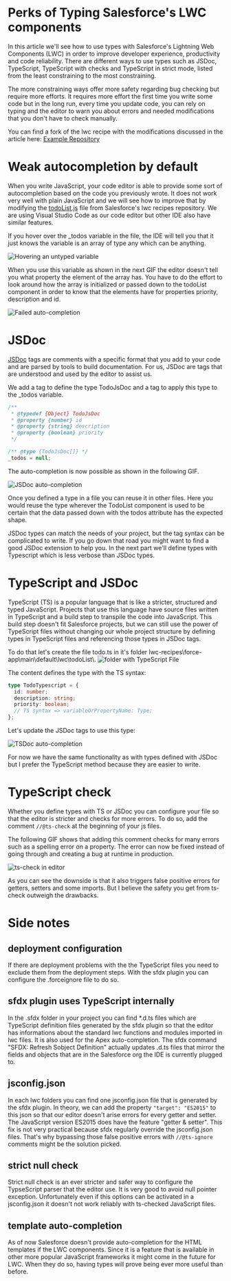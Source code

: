 # Perks of Typing Salesforce's LWC components

In this article we'll see how to use types with Salesforce's Lightning Web Components (LWC) in order to improve developer experience, productivity and code reliability. There are different ways to use types such as JSDoc, TypeScript, TypeScript with checks and TypeScript in strict mode, listed from the least constraining to the most constraining.

The more constraining ways offer more safety regarding bug checking but require more efforts. It requires more effort the first time you write some code but in the long run, every time you update code, you can rely on typing and the editor to warn you about errors and needed modifications that you don't have to check manually.

You can find a fork of the lwc
recipe with the modifications discussed in the article here: [Example Repository](https://github.com/GuillaumeBonnet/lwc-recipes/commit/63bcdd1b25c879caa7b4c8821989e85e9762387e)

# Weak autocompletion by default

When you write JavaScript, your code editor is able to provide some sort of autocompletion based on the code you previously wrote. It does not work very well with plain JavaScript and we will see how to improve that by modifying the [todoList.js](https://github.com/trailheadapps/lwc-recipes/blob/main/force-app/main/default/lwc/todoList/todoList.js) file from Salesforce's lwc recipes repository. We are using Visual Studio Code as our code editor but other IDE also have similar features.

If you hover over the \_todos variable in the file, the IDE will tell you that it just knows the variable is an array of type any which can be anything.

![Hovering an untyped variable](var-hover-any.png)

When you use this variable as shown in the next GIF the editor doesn't tell you what property the element of the array has. You have to do the effort to look around how the array is initialized or passed down to the todoList component in order to know that the elements have for properties priority, description and id.

![Failed auto-completion](failed-auto-completion.gif)

# JSDoc

[JSDoc](https://jsdoc.app/about-getting-started.html) tags are comments with a specific format that you add to your code and are parsed by tools to build documentation. For us, JSDoc are tags that are understood and used by the editor to assist us.

We add a tag to define the type TodoJsDoc and a tag to apply this type to the \_todos variable.

```javascript
/**
 * @typedef {Object} TodoJsDoc
 * @property {number} id
 * @property {string} description
 * @property {boolean} priority
 */

/** @type {TodoJsDoc[]} */
_todos = null;
```

The auto-completion is now possible as shown in the following GIF.

![JSDoc auto-completion](JSDoc-auto-completion.gif)

Once you defined a type in a file you can reuse it in other files. Here you would reuse the type wherever the TodoList component is used to be certain that the data passed down with the todos attribute has the expected shape.

JSDoc types can match the needs of your project, but the tag syntax can be complicated to write. If you go down that road you might want to find a good JSDoc extension to help you.
In the next part we'll define types with Typescript which is less verbose than JSDoc types.

# TypeScript and JSDoc

TypeScript (TS) is a popular language that is like a stricter, structured and typed JavaScript.
Projects that use this language have source files written in TypeScript and a build step to transpile the code into JavaScript. This build step doesn't fit Salesforce projects, but we can still use the power of TypeScript files without changing our whole project structure by defining types in TypeScript files and referencing those types in JSDoc tags.

To do that let's create the file todo.ts in it's folder lwc-recipes\force-app\main\default\lwc\todoList\\.
![folder with TypeScript File](todoListFolderWithTS.png)

The content defines the type with the TS syntax:

```typescript
type TodoTypescript = {
  id: number;
  description: string;
  priority: boolean;
  // TS syntax => variableOrPropertyName: Type;
};
```

Let's update the JSDoc tags to use this type:

![TSDoc auto-completion](TSDoc-auto-completion.gif)

For now we have the same functionality as with types defined with JSDoc but I prefer the TypeScript method because they are easier to write.

# TypeScript check

Whether you define types with TS or JSDoc you can
configure your file so that the editor is stricter and checks for more errors.
To do so, add the comment `//@ts-check` at the beginning of your js files.

The following GIF shows that adding this comment checks for many errors such as a spelling error on a property. The error can now be fixed instead of going through and creating a bug at runtime in production.

![ts-check in editor](TS-check.gif)

As you can see the downside is that it also triggers false positive errors for getters, setters and some imports. But I believe the safety you get from ts-check outweigh the drawbacks.

# Side notes

## deployment configuration

If there are deployment problems with the the TypeScript files you need to exclude them from the deployment steps. With the sfdx plugin you can configure the .forceignore file to do so.

## sfdx plugin uses TypeScript internally

In the .sfdx folder in your project you can find \*.d.ts files which are TypeScript definition files generated by the sfdx plugin so that the editor has informations about the standard lwc functions and modules imported in lwc files.
It is also used for the Apex auto-completion. The sfdx command "SFDX: Refresh Sobject Definition" actually updates .d.ts files that mirror the fields and objects that are in the Salesforce org the IDE is currently plugged to.

## jsconfig.json

In each lwc folders you can find one jsconfig.json file that is generated by the sfdx plugin. In theory, we can add the property `"target": "ES2015"` to this json so that our editor doesn't arise errors for every getter and setter. The JavaScript version ES2015 does have the feature "getter & setter".
This fix is not very practical because sfdx regularly override the jsconfig.json files. That's why bypassing those false positive errors with `//@ts-ignore` comments might be the solution picked.

## strict null check

Strict null check is an ever stricter and safer way to configure the TypseScript parser that the editor use. It is very good to avoid null pointer exception. Unfortunately even if this options can be activated in a jsconfig.json it doesn't not work reliably with ts-checked JavaScript files.

## template auto-completion

As of now Salesforce doesn't provide auto-completion for the HTML templates if the LWC components. Since it is a feature that is available in other more popular JavaScript frameworks it might come in the future for LWC. When they do so, having types will prove being ever more useful than before.
